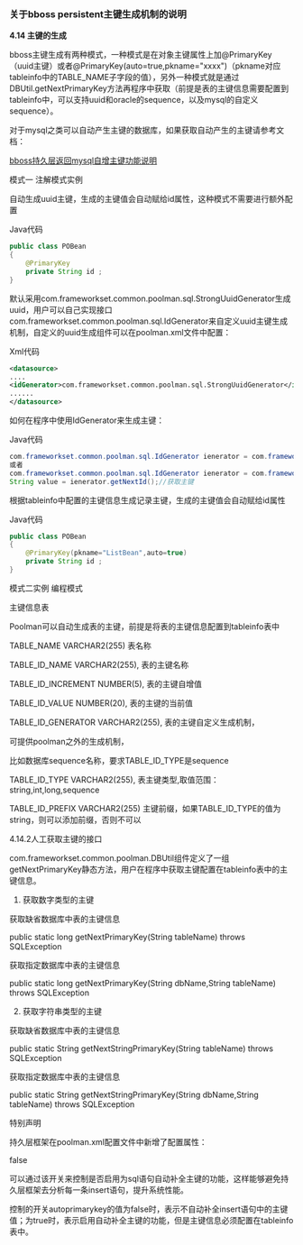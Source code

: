 ### 关于bboss persistent主键生成机制的说明

**4.14 主键的生成**

bboss主键生成有两种模式，一种模式是在对象主键属性上加@PrimaryKey（uuid主键）或者@PrimaryKey(auto=true,pkname="xxxx")（pkname对应tableinfo中的TABLE_NAME子字段的值），另外一种模式就是通过DBUtil.getNextPrimaryKey方法再程序中获取（前提是表的主键信息需要配置到tableinfo中，可以支持uuid和oracle的sequence，以及mysql的自定义sequence）。

对于mysql之类可以自动产生主键的数据库，如果获取自动产生的主键请参考文档：

[bboss持久层返回mysql自增主键功能说明](http://yin-bp.iteye.com/blog/1739260)

模式一 注解模式实例

自动生成uuid主键，生成的主键值会自动赋给id属性，这种模式不需要进行额外配置

Java代码  

```java
public class POBean  
{  
    @PrimaryKey  
    private String id ;  
}  
```

默认采用com.frameworkset.common.poolman.sql.StrongUuidGenerator生成uuid，用户可以自己实现接口
com.frameworkset.common.poolman.sql.IdGenerator来自定义uuid主键生成机制，自定义的uuid生成组件可以在poolman.xml文件中配置：

Xml代码

```xml
<datasource>   
....  
<idGenerator>com.frameworkset.common.poolman.sql.StrongUuidGenerator</idGenerator>  
......  
</datasource> 
```

如何在程序中使用IdGenerator来生成主键：

Java代码

```java
com.frameworkset.common.poolman.sql.IdGenerator ienerator = com.frameworkset.common.poolman.DBUtil.getPool("bspf").getIdGenerator();//指定数据源  
或者  
com.frameworkset.common.poolman.sql.IdGenerator ienerator = com.frameworkset.common.poolman.DBUtil.getPool().getIdGenerator();//默认数据源                     
String value = ienerator.getNextId();//获取主键  
```

根据tableinfo中配置的主键信息生成记录主键，生成的主键值会自动赋给id属性

Java代码

```java
public class POBean  
{  
    @PrimaryKey(pkname="ListBean",auto=true)  
    private String id ;  
}  
```

模式二实例 编程模式

主键信息表

Poolman可以自动生成表的主键，前提是将表的主键信息配置到tableinfo表中

TABLE_NAME           VARCHAR2(255)   表名称                

TABLE_ID_NAME        VARCHAR2(255),   表的主键名称

TABLE_ID_INCREMENT   NUMBER(5),      表的主键自增值

TABLE_ID_VALUE       NUMBER(20),  表的主键的当前值

TABLE_ID_GENERATOR   VARCHAR2(255),  表的主键自定义生成机制，

可提供poolman之外的生成机制，

比如数据库sequence名称，要求TABLE_ID_TYPE是sequence

TABLE_ID_TYPE        VARCHAR2(255), 表主键类型,取值范围：string,int,long,sequence

TABLE_ID_PREFIX      VARCHAR2(255) 主键前缀，如果TABLE_ID_TYPE的值为string，则可以添加前缀，否则不可以

4.14.2人工获取主键的接口

com.frameworkset.common.poolman.DBUtil组件定义了一组getNextPrimaryKey静态方法，用户在程序中获取主键配置在tableinfo表中的主键信息。

1. 获取数字类型的主键

获取缺省数据库中表的主键信息

public static long getNextPrimaryKey(String tableName) throws SQLException

获取指定数据库中表的主键信息

public static long getNextPrimaryKey(String dbName,String tableName) throws SQLException    

2. 获取字符串类型的主键

获取缺省数据库中表的主键信息

public static String getNextStringPrimaryKey(String tableName) throws SQLException


获取指定数据库中表的主键信息

public static String getNextStringPrimaryKey(String dbName,String tableName) throws SQLException


特别声明

持久层框架在poolman.xml配置文件中新增了配置属性：  

false

可以通过该开关来控制是否启用为sql语句自动补全主键的功能，这样能够避免持久层框架去分析每一条insert语句，提升系统性能。

控制的开关autoprimarykey的值为false时，表示不自动补全insert语句中的主键值；为true时，表示启用自动补全主键的功能，但是主键信息必须配置在tableinfo表中。  